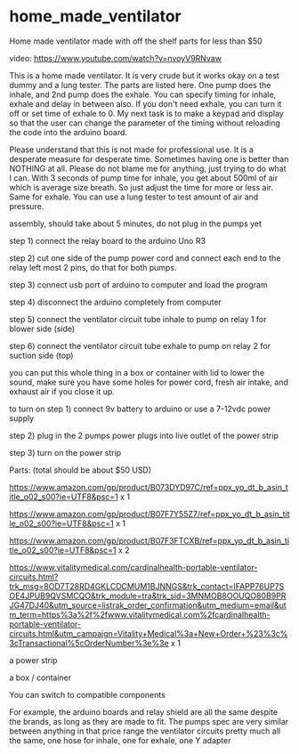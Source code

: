 # home_made_ventilator
Home made ventilator made with off the shelf parts for less than $50

video: https://www.youtube.com/watch?v=nvoyV9RNvaw

This is a home made ventilator.  It is very crude but it works okay on a test dummy and a lung tester.  The parts are listed here.  One pump does the inhale, and 2nd pump does the exhale.  You can specify timing for inhale, exhale and delay in between also.  If you don't need exhale, you can turn it off or set time of exhale to 0.   My next task is to make a keypad and display so that the user can change the parameter of the timing without reloading the code into the arduino board.

Please understand that this is not made for professional use.  It is a desperate measure for desperate time.  Sometimes having one is better than NOTHING at all.  Please do not blame me for anything, just trying to do what I can.  With 3 seconds of pump time for inhale, you get about 500ml of air which is average size breath.  So just adjust the time for more or less air.  Same for exhale.  You can use a lung tester to test amount of air and pressure.

assembly, should take about 5 minutes, do not plug in the pumps yet

step 1) connect the relay board to the arduino Uno R3

step 2) cut one side of the pump power cord and connect each end to the relay left most 2 pins, do that for both pumps.

step 3) connect usb port of arduino to computer and load the program

step 4) disconnect the arduino completely from computer

step 5) connect the ventilator circuit tube inhale to pump on relay 1 for blower side (side)

step 6) connect the ventilator circuit tube exhale to pump on relay 2 for suction side (top)

you can put this whole thing in a box or container with lid to lower the sound, make sure you have some holes for power cord, fresh air intake, and exhaust air if you close it up.


to turn on
step 1) connect 9v battery to arduino or use a 7-12vdc power supply

step 2) plug in the 2 pumps power plugs into live outlet of the power strip

step 3) turn on the power strip

Parts:  (total should be about $50 USD)

https://www.amazon.com/gp/product/B073DYD97C/ref=ppx_yo_dt_b_asin_title_o02_s00?ie=UTF8&psc=1  x 1

https://www.amazon.com/gp/product/B07F7Y55Z7/ref=ppx_yo_dt_b_asin_title_o02_s00?ie=UTF8&psc=1  x  1 

https://www.amazon.com/gp/product/B07F3FTCXB/ref=ppx_yo_dt_b_asin_title_o02_s00?ie=UTF8&psc=1  x 2

https://www.vitalitymedical.com/cardinalhealth-portable-ventilator-circuits.html?trk_msg=8OD7T28RD4GKLCDCMUM1BJNNGS&trk_contact=IFAPP76UP7SOE4JPUB9QVSMCQO&trk_module=tra&trk_sid=3MNMOB8OOUQO80B9PRJG47DJ40&utm_source=listrak_order_confirmation&utm_medium=email&utm_term=https%3a%2f%2fwww.vitalitymedical.com%2fcardinalhealth-portable-ventilator-circuits.html&utm_campaign=Vitality+Medical%3a+New+Order+%23%3c%3cTransactional%5cOrderNumber%3e%3e x 1 

a power strip

a box / container

You can switch to compatible components

For example, the arduino boards and relay shield are all the same despite the brands, as long as they are made to fit.
The pumps spec are very similar between anything in that price range
the ventilator circuits pretty much all the same, one hose for inhale, one for exhale, one Y adapter


